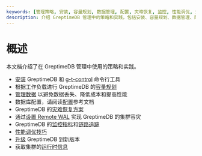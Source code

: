 ```yaml
---
keywords: [管理策略, 安装, 容量规划, 数据管理, 配置, 灾难恢复, 监控, 性能调优, 升级, 运行时信息]
description: 介绍 GreptimeDB 管理中的策略和实践，包括安装、容量规划、数据管理、配置、灾难恢复、监控和升级等内容。
---
```


# 概述

本文档介绍了在 GreptimeDB 管理中使用的策略和实践。

* [安装](/getting-started/installation/overview.md) GreptimeDB 和 [g-t-control](/reference/gtctl.md) 命令行工具
* 根据工作负载进行 GreptimeDB 的[容量规划](/user-guide/administration/capacity-plan.md)
* [管理数据](/user-guide/administration/manage-data/overview.md) 以避免数据丢失、降低成本和提高性能
* 数据库配置，请阅读[配置](/user-guide/deployments/configuration.md)参考文档
* GreptimeDB 的[灾难恢复方案](/user-guide/administration/disaster-recovery/overview.md)
* 通过[设置 Remote WAL](./remote-wal/quick-start.md) 实现 GreptimeDB 的集群容灾
* GreptimeDB 的[监控指标](/user-guide/administration/monitoring/export-metrics.md)和[链路追踪](/user-guide/administration/monitoring/tracing.md)
* [性能调优技巧](/user-guide/administration/performance-tuning-tips.md)
* [升级](/user-guide/administration/upgrade.md) GreptimeDB 到新版本
* 获取集群的[运行时信息](/user-guide/administration/runtime-info.md)
